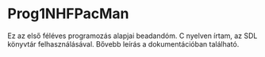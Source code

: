 # Prog1NHFPacMan
Ez az első féléves programozás alapjai beadandóm. C nyelven írtam, az SDL könyvtár felhasználásával.
Bővebb leírás a dokumentációban található.
